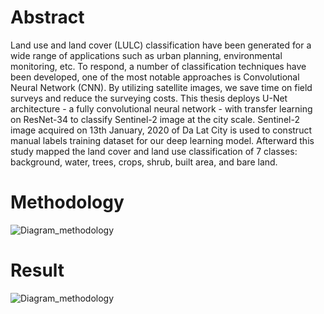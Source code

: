 # Abstract

Land use and land cover (LULC) classification have been generated for a wide range of applications such as urban planning, environmental monitoring, etc. To respond, a number of classification techniques have been developed, one of the most notable approaches is Convolutional Neural Network (CNN). By utilizing satellite images, we save time on field surveys and reduce the surveying costs. This thesis deploys U-Net architecture - a fully convolutional neural network - with transfer learning on ResNet-34 to classify Sentinel-2 image at the city scale. Sentinel-2 image acquired on 13th January, 2020 of Da Lat City is used to construct manual labels training dataset for our deep learning model. Afterward this study mapped the land cover and land use classification of 7 classes: background, water, trees, crops, shrub, built area, and bare land.

# Methodology

![Diagram_methodology](https://github.com/ToTheHien/Sentinel-2-Land-use-and-Land-cover-Classification-using-U-Net/blob/main/images/Diagram_methodology.PNG)

# Result

![Diagram_methodology](https://github.com/ToTheHien/Sentinel-2-Land-use-and-Land-cover-Classification-using-U-Net/blob/main/images/Diagram_methodology.PNG)




